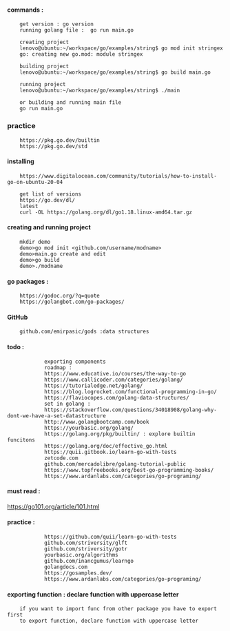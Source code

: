 #### commands : 

        get version : go version  
        running golang file :  go run main.go  
        
        creating project
        lenovo@ubuntu:~/workspace/go/examples/string$ go mod init stringex
        go: creating new go.mod: module stringex

        building project
        lenovo@ubuntu:~/workspace/go/examples/string$ go build main.go
                
        running project
        lenovo@ubuntu:~/workspace/go/examples/string$ ./main 

        or building and running main file
        go run main.go  

### practice

        https://pkg.go.dev/builtin
        https://pkg.go.dev/std


        
#### installing
        
        https://www.digitalocean.com/community/tutorials/how-to-install-go-on-ubuntu-20-04
        
        get list of versions
        https://go.dev/dl/
        latest
        curl -OL https://golang.org/dl/go1.18.linux-amd64.tar.gz
        

#### creating and running project

        mkdir demo
        demo>go mod init <github.com/username/modname>
        demo>main.go create and edit
        demo>go build
        demo>./modname

#### go packages : 

        https://godoc.org/?q=quote
        https://golangbot.com/go-packages/

#### GitHub

        github.com/emirpasic/gods :data structures


#### todo : 
        
                exporting components  
                roadmap : 
                https://www.educative.io/courses/the-way-to-go
                https://www.callicoder.com/categories/golang/
                https://tutorialedge.net/golang/
                https://blog.logrocket.com/functional-programming-in-go/
                https://flaviocopes.com/golang-data-structures/
                set in golang : 
                https://stackoverflow.com/questions/34018908/golang-why-dont-we-have-a-set-datastructure
                http://www.golangbootcamp.com/book
                https://yourbasic.org/golang/
                https://golang.org/pkg/builtin/ : explore builtin funcitons
                https://golang.org/doc/effective_go.html
                https://quii.gitbook.io/learn-go-with-tests
                zetcode.com
                github.com/mercadolibre/golang-tutorial-public
                https://www.topfreebooks.org/best-go-programming-books/
                https://www.ardanlabs.com/categories/go-programing/

#### must read : 

https://go101.org/article/101.html  
            
            
#### practice : 
        
                https://github.com/quii/learn-go-with-tests
                github.com/striversity/glft
                github.com/striversity/gotr
                yourbasic.org/algorithms
                github.com/inancgumus/learngo
                golangdocs.com
                https://gosamples.dev/
                https://www.ardanlabs.com/categories/go-programing/


#### exporting function : declare function with uppercase letter

        if you want to import func from other package you have to export first 
        to export function, declare function with uppercase letter

